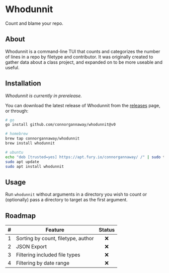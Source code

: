 # Whodunnit

Count and blame your repo.

## About

Whodunnit is a command-line TUI that counts and categorizes the number of lines in a repo by filetype and contributor. It was originally created to gather data about a class project, and expanded on to be more useable and useful.

## Installation

_Whodunnit is currently in prerelease._

You can download the latest release of Whodunnit from the [releases](https://github.com/connorgannaway/whodunnit/releases) page, or through:

```bash
# go
go install github.com/connorgannaway/whodunnit@v0

# homebrew
brew tap connorgannaway/whodunnit
brew install whodunnit

# ubuntu
echo "deb [trusted=yes] https://apt.fury.io/connorgannaway/ /" | sudo tee /etc/apt/sources.list.d/fury-connorgannaway.list > /dev/null
sudo apt update
sudo apt install whodunnit
```

## Usage

Run `whodunnit` without arguments in a directory you wish to count or (optionally) pass a directory to target as the first argument.

## Roadmap

|  #  | Feature                            | Status |
| :-: | ---------------------------------- | :----: |
|  1  | Sorting by count, filetype, author |   ❌   |
|  2  | JSON Export                        |   ❌   |
|  3  | Filtering included file types      |   ❌   |
|  4  | Filtering by date range            |   ❌   |
